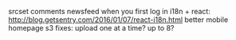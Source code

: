 srcset
comments
newsfeed when you first log in
i18n + react: http://blog.getsentry.com/2016/01/07/react-i18n.html
better mobile homepage
s3 fixes: upload one at a time? up to 8?
